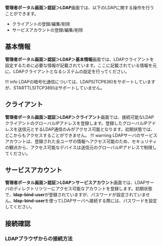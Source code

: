 **管理者ポータル画面＞認証＞LDAP**画面では、以下のLDAPに関する操作を行うことができます。

* クライアントの登録/編集/削除
* サービスアカウントの登録/編集/削除

## 基本情報
**管理者ポータル画面＞認証＞LDAP＞基本情報**画面では、LDAPクライアントを設定するために必要な情報が記載されています。ここに記載されている情報を元に、LDAPクライアントとなるシステムの設定を行ってください。

!!! info
    LDAPの暗号化通信については、LDAPS(TCP636)をサポートしていますが、STARTTLS(TCP389)はサポートしていません。

## クライアント
**管理者ポータル画面＞認証＞LDAP＞クライアント**画面では、接続可能なLDAPクライアントのグローバルIPアドレスを登録します。登録したグローバルIPアドレスを送信元とするLDAP通信のみがアクセス可能となります。初期状態では、どこからもアクセスすることができません。
!!! warning
    LDAPサーバのサービスアカウントは、登録された全ユーザの情報へアクセス可能のため、セキュリティの観点から、アクセス可能なデバイスは送信元のグローバルIPアドレスで制限してください。

## サービスアカウント
**管理者ポータル画面＞認証＞LDAP＞サービスアカウント**画面では、LDAPサーバのディレクトリツリーにアクセス可能なアカウントを登録します。初期状態で、**ldap-bind-user**が登録されていますが、パスワードが設定されていません。**ldap-bind-user**を使ってLDAPサーバへ接続する際には、パスワードを設定してください。

## 接続確認

### LDAPブラウザからの接続方法